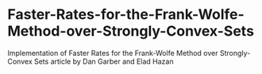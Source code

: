 # Faster-Rates-for-the-Frank-Wolfe-Method-over-Strongly-Convex-Sets
Implementation of Faster Rates for the Frank-Wolfe Method over Strongly-Convex Sets article by Dan Garber and Elad Hazan
